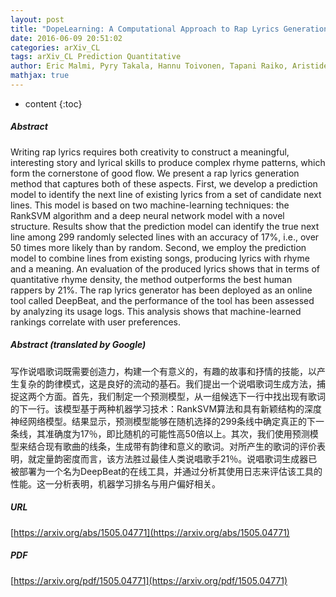 ```yaml
---
layout: post
title: "DopeLearning: A Computational Approach to Rap Lyrics Generation"
date: 2016-06-09 20:51:02
categories: arXiv_CL
tags: arXiv_CL Prediction Quantitative
author: Eric Malmi, Pyry Takala, Hannu Toivonen, Tapani Raiko, Aristides Gionis
mathjax: true
---
```


* content
{:toc}

##### Abstract
Writing rap lyrics requires both creativity to construct a meaningful, interesting story and lyrical skills to produce complex rhyme patterns, which form the cornerstone of good flow. We present a rap lyrics generation method that captures both of these aspects. First, we develop a prediction model to identify the next line of existing lyrics from a set of candidate next lines. This model is based on two machine-learning techniques: the RankSVM algorithm and a deep neural network model with a novel structure. Results show that the prediction model can identify the true next line among 299 randomly selected lines with an accuracy of 17%, i.e., over 50 times more likely than by random. Second, we employ the prediction model to combine lines from existing songs, producing lyrics with rhyme and a meaning. An evaluation of the produced lyrics shows that in terms of quantitative rhyme density, the method outperforms the best human rappers by 21%. The rap lyrics generator has been deployed as an online tool called DeepBeat, and the performance of the tool has been assessed by analyzing its usage logs. This analysis shows that machine-learned rankings correlate with user preferences.

##### Abstract (translated by Google)
写作说唱歌词既需要创造力，构建一个有意义的，有趣的故事和抒情的技能，以产生复杂的韵律模式，这是良好的流动的基石。我们提出一个说唱歌词生成方法，捕捉这两个方面。首先，我们制定一个预测模型，从一组候选下一行中找出现有歌词的下一行。该模型基于两种机器学习技术：RankSVM算法和具有新颖结构的深度神经网络模型。结果显示，预测模型能够在随机选择的299条线中确定真正的下一条线，其准确度为17％，即比随机的可能性高50倍以上。其次，我们使用预测模型来结合现有歌曲的线条，生成带有韵律和意义的歌词。对所产生的歌词的评价表明，就定量韵密度而言，该方法胜过最佳人类说唱歌手21％。说唱歌词生成器已被部署为一个名为DeepBeat的在线工具，并通过分析其使用日志来评估该工具的性能。这一分析表明，机器学习排名与用户偏好相关。

##### URL
[https://arxiv.org/abs/1505.04771](https://arxiv.org/abs/1505.04771)

##### PDF
[https://arxiv.org/pdf/1505.04771](https://arxiv.org/pdf/1505.04771)

